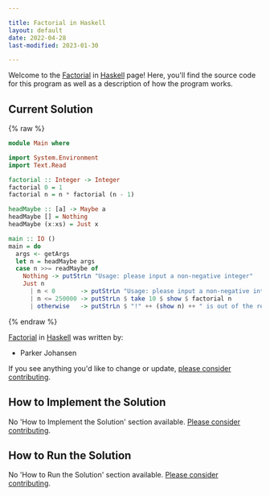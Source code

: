 ```yaml
---

title: Factorial in Haskell
layout: default
date: 2022-04-28
last-modified: 2023-01-30

---
```


Welcome to the [Factorial](https://sampleprograms.io/projects/factorial) in [Haskell](https://sampleprograms.io/languages/haskell) page! Here, you'll find the source code for this program as well as a description of how the program works.

## Current Solution

{% raw %}

```haskell
module Main where

import System.Environment
import Text.Read

factorial :: Integer -> Integer
factorial 0 = 1
factorial n = n * factorial (n - 1)

headMaybe :: [a] -> Maybe a
headMaybe [] = Nothing
headMaybe (x:xs) = Just x

main :: IO ()
main = do
  args <- getArgs
  let n = headMaybe args
  case n >>= readMaybe of
    Nothing -> putStrLn "Usage: please input a non-negative integer"
    Just n
      | n < 0       -> putStrLn "Usage: please input a non-negative integer"
      | n <= 250000 -> putStrLn $ take 10 $ show $ factorial n
      | otherwise   -> putStrLn $ "!" ++ (show n) ++ " is out of the reasonable bounds for calculation"
```

{% endraw %}

[Factorial](https://sampleprograms.io/projects/factorial) in [Haskell](https://sampleprograms.io/languages/haskell) was written by:

- Parker Johansen

If you see anything you'd like to change or update, [please consider contributing](https://github.com/TheRenegadeCoder/sample-programs).

## How to Implement the Solution

No 'How to Implement the Solution' section available. [Please consider contributing](https://github.com/TheRenegadeCoder/sample-programs-website).

## How to Run the Solution

No 'How to Run the Solution' section available. [Please consider contributing](https://github.com/TheRenegadeCoder/sample-programs-website).
